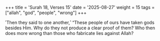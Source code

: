 +++
title = 'Surah 18, Verses 15'
date = '2025-08-27'
weight = 15
tags = ["allah", "god", "people", "wrong"]
+++

˹Then they said to one another,˺ “These people of ours have taken gods besides Him. Why do they not produce a clear proof of them? Who then does more wrong than those who fabricate lies against Allah?